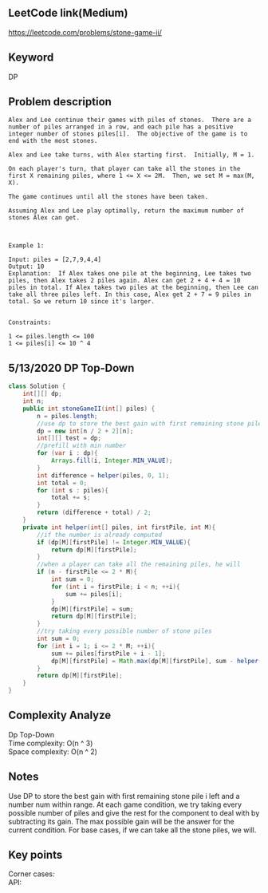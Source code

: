 ## LeetCode link(Medium)
https://leetcode.com/problems/stone-game-ii/

## Keyword
DP

## Problem description
```
Alex and Lee continue their games with piles of stones.  There are a number of piles arranged in a row, and each pile has a positive integer number of stones piles[i].  The objective of the game is to end with the most stones. 

Alex and Lee take turns, with Alex starting first.  Initially, M = 1.

On each player's turn, that player can take all the stones in the first X remaining piles, where 1 <= X <= 2M.  Then, we set M = max(M, X).

The game continues until all the stones have been taken.

Assuming Alex and Lee play optimally, return the maximum number of stones Alex can get.

 

Example 1:

Input: piles = [2,7,9,4,4]
Output: 10
Explanation:  If Alex takes one pile at the beginning, Lee takes two piles, then Alex takes 2 piles again. Alex can get 2 + 4 + 4 = 10 piles in total. If Alex takes two piles at the beginning, then Lee can take all three piles left. In this case, Alex get 2 + 7 = 9 piles in total. So we return 10 since it's larger. 
 

Constraints:

1 <= piles.length <= 100
1 <= piles[i] <= 10 ^ 4
```

## 5/13/2020 DP Top-Down

```java
class Solution {
    int[][] dp;
    int n;
    public int stoneGameII(int[] piles) {
        n = piles.length;
        //use dp to store the best gain with first remaining stone pile i left and a number num within range
        dp = new int[n / 2 + 2][n];
        int[][] test = dp;
        //prefill with min number
        for (var i : dp){
            Arrays.fill(i, Integer.MIN_VALUE);
        }
        int difference = helper(piles, 0, 1);
        int total = 0;
        for (int s : piles){
            total += s;
        }
        return (difference + total) / 2;
    }
    private int helper(int[] piles, int firstPile, int M){
        //if the number is already computed
        if (dp[M][firstPile] != Integer.MIN_VALUE){
            return dp[M][firstPile];
        }
        //when a player can take all the remaining piles, he will
        if (n - firstPile <= 2 * M){
            int sum = 0;
            for (int i = firstPile; i < n; ++i){
                sum += piles[i];
            }
            dp[M][firstPile] = sum;
            return dp[M][firstPile];
        }
        //try taking every possible number of stone piles
        int sum = 0;
        for (int i = 1; i <= 2 * M; ++i){
            sum += piles[firstPile + i - 1];
            dp[M][firstPile] = Math.max(dp[M][firstPile], sum - helper(piles, firstPile + i, Math.max(i, M)));
        }
        return dp[M][firstPile];
    }
}
```

## Complexity Analyze
Dp Top-Down\
Time complexity: O(n ^ 3)\
Space complexity: O(n ^ 2)

## Notes
Use DP to store the best gain with first remaining stone pile i left and a number num within range. At each game condition, we try taking every possible number of piles and give the rest for the component to deal with by subtracting its gain. The max possible gain will be the answer for the current condition. For base cases, if we can take all the stone piles, we will.

## Key points
Corner cases: \
API:

